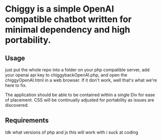 # Chiggy is a simple OpenAI compatible chatbot written for minimal dependency and high portability.

## Usage
just put the whole repo into a folder on your php compatible server, add your openai api key to chiggybackOpenAI.php, and open the chiggyOpenAI.html in a web browser. If it don't work, well that's what we're here to fix.

The application should be able to be contained within a single Div for ease of placement. CSS will be continually adjusted for portability as issues are discovered.


## Requirements
Idk what versions of php and js this will work with i suck at coding
